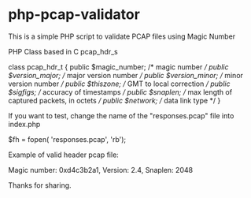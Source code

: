 # php-pcap-validator
This is a simple PHP script to validate PCAP files using Magic Number

PHP Class based in C pcap_hdr_s

class pcap_hdr_t {
     public $magic_number; /* magic number */
     public $version_major; /* major version number */
     public $version_minor; /* minor version number */
     public $thiszone;  /* GMT to local correction */
     public $sigfigs; /* accuracy of timestamps */
     public $snaplen; /* max length of captured packets, in octets */
     public $network;  /* data link type */
}

If you want to test, change the name of the "responses.pcap" file into index.php

$fh = fopen( 'responses.pcap', 'rb');

Example of valid header pcap file: 

Magic number: 0xd4c3b2a1, Version: 2.4, Snaplen: 2048

Thanks for sharing.

